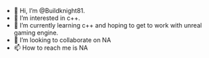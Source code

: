 - 👋 Hi, I’m @Buildknight81.
- 👀 I’m interested in c++.
- 🌱 I’m currently learning c++ and hoping to get to work with unreal gaming engine.
- 💞️ I’m looking to collaborate on NA
- 📫 How to reach me is NA

<!---
Buildknight81/Buildknight81 is a ✨ special ✨ repository because its `README.md` (this file) appears on your GitHub profile.
You can click the Preview link to take a look at your changes.
--->
